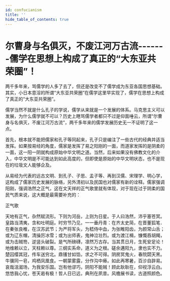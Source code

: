 ```yaml
---
id: confucianism
title: ''
hide_table_of_contents: true
---
```


# 尔曹身与名俱灭，不废江河万古流-------儒学在思想上构成了真正的“大东亚共荣圈”！

两千多年来，骂儒学的人多了去了，但还是改变不了儒学成为东亚各国思想基础。其实，小日本意淫的所谓“大东亚共荣圈”在儒学这里早实现了，儒学在思想上构成了真正的“大东亚共荣圈”。 

儒学当然不就是什么孔子的学说，儒学从来就是一个发展的体系。马克思主义可以发展，为什么儒学就不可以？历史上瞎骂儒学者都只不过是仰面唾云，所谓“尔曹身与名俱灭，不废江河万古流”，两千多年来的儒学发展历史无一不证明了这一点。 

首先，根本就不能把儒家和孔子等同起来，孔子只是编注了一些古代的经典并适当发挥。如果按易经的角度，儒家是发挥了易之阳刚的一面，而道家发挥的是阴柔的 一面，这一阳一阴就构成原始中华文明之道。当然，后来如果没有佛教文化的介入，中华文明是不可能达到如此高度的，但即使是原始的中华文明状态，也不是现在的垃圾文人能够企及。 

从易经为代表的远古文明、到孔子、子思、孟子等、再到汉儒、宋理学、明心学，这构成了儒家历史发展的脉络，另外清初以及民国也对儒家有新的诠释。儒家强调阳刚，强调浩然之正气，这在文天祥的正气歌里就有体现，对于现在过于阴柔的国民气质来说，这大概是最需要补充的： 

正气歌 


天地有正气，杂然赋流形。下则为河岳，上则为日星。于人曰浩然，沛乎塞苍冥。<br/>
皇路当清夷，含和吐明庭。时穷节乃见，一一垂丹青：在齐太史简，在晋董狐笔．<br/> 
在秦张良椎，在汉苏武节；为严将军头，为嵇侍中血，为张睢阳齿，为颜常山舌； <br/>
或为辽东帽，清操厉冰雪；或为出师表，鬼神泣壮烈。或为渡江楫，慷慨吞胡羯， <br/>
或为击贼笏，逆竖头破裂。是气所磅礴，凛然万古存。当其贯日月，生死安足论！ <br/>
地维赖以立，天柱赖以尊。三纲实系命，道义为之根。磋余遘阳九，隶也实不力。 <br/>
楚囚缨其冠，传车送穷北。鼎镬甘如馅，求之不可得。阴房冥鬼火，春院閟天黑。 <br/>
牛骥同一皂，鸡栖凤凰食。一朝蒙雾露，分作沟中瘠。如此再寒暑，百沴自辟易。 <br/>
哀哉沮洳场，为我安乐国。岂有他谬巧，阴阳不能贼！顾此耿耿在，仰视浮云白。 <br/>
悠悠我心忧，苍天曷有极！哲人日已远，典刑在夙昔。风檐展书读，古道照颜色。